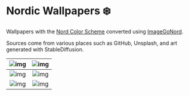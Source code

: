 # Nordic Wallpapers ❄️

Wallpapers with the [Nord Color Scheme](https://github.com/nordtheme/nord) converted using [ImageGoNord](https://github.com/Schrodinger-Hat/ImageGoNord).

Sources come from various places such as GitHub, Unsplash, and art generated with StableDiffusion.

|![img](https://i.imgur.com/arvB3UY.jpg)|![img](https://i.imgur.com/h6tCRRy.png)|
|:---------:|:-----:|
|![img](https://i.imgur.com/29dRue4.png)|![img](https://i.imgur.com/ewn6Inl.png)|
|![img](https://i.imgur.com/3d1QmPE.png)|![img](https://i.imgur.com/3f4S1eD.png)|
